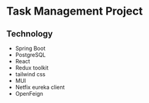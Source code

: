 # Task Management Project

## Technology
* Spring Boot
* PostgreSQL
* React
* Redux toolkit
* tailwind css
* MUI
* Netfix eureka client
* OpenFeign
